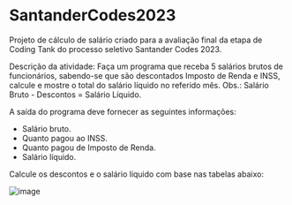 # SantanderCodes2023
Projeto de cálculo de salário criado para a avaliação final da etapa de Coding Tank do processo seletivo Santander Codes 2023.

Descrição da atividade:
Faça um programa que receba 5 salários brutos de funcionários, sabendo-se que são descontados Imposto de Renda e INSS, calcule e mostre o total do salário líquido no referido mês. Obs.: Salário Bruto - Descontos = Salário Líquido.

A saída do programa deve fornecer as seguintes informações:
  - Salário bruto.
  - Quanto pagou ao INSS.
  - Quanto pagou de Imposto de Renda.
  - Salário líquido.

Calcule os descontos e o salário líquido com base nas tabelas abaixo:

![image](https://github.com/CamiBregalda/SantanderCodes2023/assets/108535010/6505c48a-5b45-4779-b147-55187c05b970)

